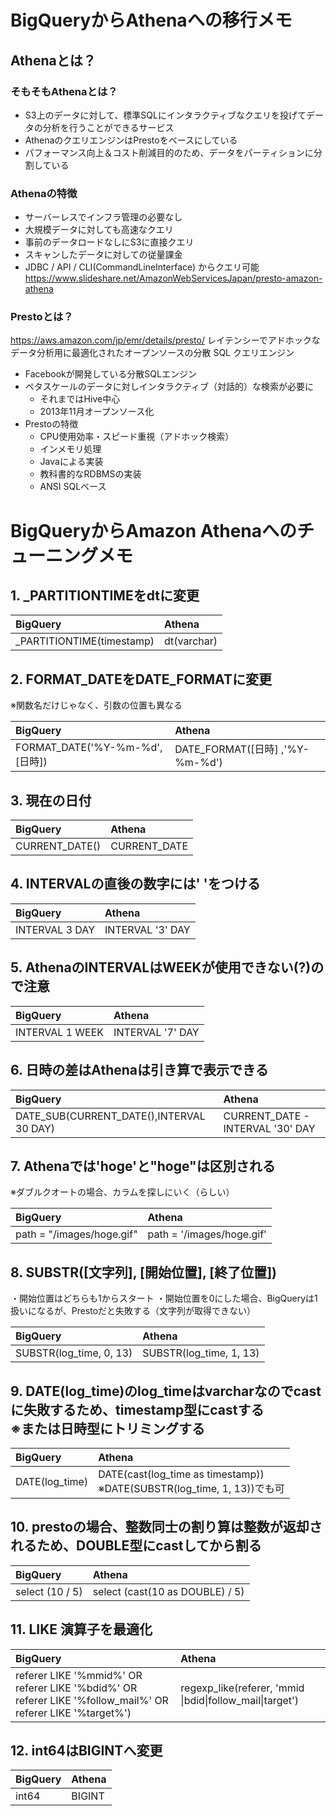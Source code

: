 # BigQueryからAthenaへの移行メモ
## Athenaとは？

### そもそもAthenaとは？

* S3上のデータに対して、標準SQLにインタラクティブなクエリを投げてデータの分析を行うことができるサービス
* AthenaのクエリエンジンはPrestoをベースにしている
* パフォーマンス向上＆コスト削減目的のため、データをパーティションに分割している

### Athenaの特徴
* サーバーレスでインフラ管理の必要なし
* 大規模データに対しても高速なクエリ
* 事前のデータロードなしにS3に直接クエリ
* スキャンしたデータに対しての従量課金
* JDBC / API / CLI(CommandLineInterface) からクエリ可能
https://www.slideshare.net/AmazonWebServicesJapan/presto-amazon-athena

### Prestoとは？

https://aws.amazon.com/jp/emr/details/presto/
レイテンシーでアドホックなデータ分析用に最適化されたオープンソースの分散 SQL クエリエンジン
* Facebookが開発している分散SQLエンジン
* ペタスケールのデータに対しインタラクティブ（対話的）な検索が必要に
  * それまではHive中心
  * 2013年11月オープンソース化
* Prestoの特徴
  * CPU使用効率・スピード重視（アドホック検索）
  * インメモリ処理
  * Javaによる実装
  * 教科書的なRDBMSの実装
  * ANSI SQLベース

# BigQueryからAmazon Athenaへのチューニングメモ
## 1. _PARTITIONTIMEをdtに変更

|BigQuery|Athena|
|:-|:-|
|_PARTITIONTIME(timestamp)|dt(varchar)|

## 2. FORMAT_DATEをDATE_FORMATに変更

※関数名だけじゃなく、引数の位置も異なる

|BigQuery|Athena|
|:-|:-|
|FORMAT_DATE('%Y-%m-%d', [日時])|DATE_FORMAT([日時] ,'%Y-%m-%d')|


## 3. 現在の日付

|BigQuery|Athena|
|:-|:-|
|CURRENT_DATE()|CURRENT_DATE|


## 4. INTERVALの直後の数字には' 'をつける

|BigQuery|Athena|
|:-|:-|
|INTERVAL 3 DAY|INTERVAL '3' DAY|


## 5. AthenaのINTERVALはWEEKが使用できない(?)ので注意

|BigQuery|Athena|
|:-|:-|
|INTERVAL 1 WEEK|INTERVAL '7' DAY|


## 6. 日時の差はAthenaは引き算で表示できる

|BigQuery|Athena|
|:-|:-|
|DATE_SUB(CURRENT_DATE(),INTERVAL 30 DAY)|CURRENT_DATE - INTERVAL '30' DAY|


## 7. Athenaでは'hoge'と"hoge"は区別される

※ダブルクオートの場合、カラムを探しにいく（らしい）

|BigQuery|Athena|
|:-|:-|
|path = "/images/hoge.gif"|path = '/images/hoge.gif'|


## 8. SUBSTR([文字列], [開始位置], [終了位置])

・開始位置はどちらも1からスタート
・開始位置を0にした場合、BigQueryは1扱いになるが、Prestoだと失敗する（文字列が取得できない）

|BigQuery|Athena|
|:-|:-|
|SUBSTR(log_time, 0, 13)|SUBSTR(log_time, 1, 13)|


## 9. DATE(log_time)のlog_timeはvarcharなのでcastに失敗するため、timestamp型にcastする<br>※または日時型にトリミングする

|BigQuery|Athena|
|:-|:-|
|DATE(log_time)|DATE(cast(log_time as timestamp))<br>※DATE(SUBSTR(log_time, 1, 13))でも可|


## 10. prestoの場合、整数同士の割り算は整数が返却されるため、DOUBLE型にcastしてから割る<br>

|BigQuery|Athena|
|:-|:-|
|select (10 / 5)|select (cast(10 as DOUBLE) / 5)|


## 11. LIKE 演算子を最適化

|BigQuery|Athena|
|:-|:-|
|referer LIKE '%mmid%' OR referer LIKE '%bdid%' OR referer LIKE '%follow_mail%' OR referer LIKE '%target%')|regexp_like(referer, 'mmid &#124;bdid&#124;follow_mail&#124;target')|


## 12. int64はBIGINTへ変更

|BigQuery|Athena|
|:-|:-|
|int64|BIGINT|
